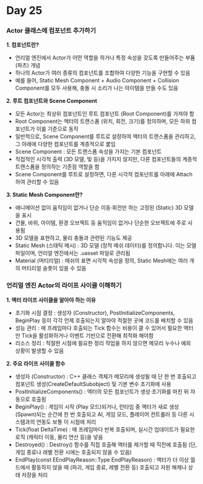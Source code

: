 # Day 25

### Actor 클래스에 컴포넌트 추가하기

**1. 컴포넌트란?**

- 언리얼 엔진에서 Actor가 어떤 역할을 하거나 특정 속성을 갖도록 만들어주는 부품 (파츠) 개념
- 하나의 Actor가 여러 종류의 컴포넌트를 조합하여 다양한 기능을 구현할 수 있음
- 예를 들어, Static Mesh Component + Audio Component + Collision Component를 모두 사용해, 충돌 시 소리가 나는 아이템을 만들 수도 있음

**2. 루트 컴포넌트와 Scene Component**

- 모든 Actor는 최상위 컴포넌트인 루트 컴포넌트 (Root Component)를 가져야 함
- Root Component는 액터의 트랜스폼 (위치, 회전, 크기)를 정의하며, 모든 하위 컴포넌트가 이를 기준으로 동작
- 일반적으로, Scene Component를 루트로 설정하여 액터의 트랜스폼을 관리하고, 그 아래에 다양한 컴포넌트를 계층적으로 붙임
- Scene Component : 모든 트랜스폼 속성을 가지는 기본 컴포넌트
- 직접적인 시각적 출력 (3D 모델, 빛 등)을 가지지 않지만, 다른 컴포넌트들의 계층적 트랜스폼을 정의하는 기준점 역할을 함
- Scene Component를 루트로 설정하면, 다른 시각적 컴포넌트를 아래에 Attach하여 관리할 수 있음

**3. Static Mesh Component란?**

- 애니메이션 없이 움직임이 없거나 단순 이동·회전만 하는 고정된 (Static) 3D 모델을 표시
- 건물, 바위, 아이템, 환경 오브젝트 등 움직임이 없거나 단순한 오브젝트에 주로 사용됨
- 3D 모델을 표현하고, 물리 충돌과 관련된 기능도 제공
- Static Mesh (스태틱 메시) : 3D 모델 (정적 메쉬 데이터)를 정의합니다. 이는 모델 파일이며, 언리얼 엔진에서는 .uasset 파일로 관리됨
- Material (머티리얼) : 메쉬의 표면 시각적 속성을 정의, Static Mesh에는 여러 개의 머티리얼 슬롯이 있을 수 있음

### 언리얼 엔진 Actor의 라이프 사이클 이해하기

**1. 액터 라이프 사이클을 알아야 하는 이유**

- 초기화 시점 결정 : 생성자 (Constructor), PostInitializeComponents, BeginPlay 등이 각각 언제 호출되는지 알아야 적절한 곳에 코드를 배치할 수 있음
- 성능 관리 : 매 프레임마다 호출되는 Tick 함수는 비용이 클 수 있어서 필요한 액터만 Tick을 활성화하거나 이벤트 기반으로 전환해 최적화 해야함 
- 리소스 정리 : 적절한 시점에 필요한 정리 작업을 하지 않으면 메모리 누수나 예외 상황이 발생할 수 있음

**2. 주요 라이프 사이클 함수**

- 생성자 (Constructor) : C++ 클래스 객체가 메모리에 생성될 때 단 한 번 호출되고 컴포넌트 생성(CreateDefaultSubobject) 및 기본 변수 초기화에 사용
- PostInitializeComponents() : 액터의 모든 컴포넌트가 생성·초기화를 마친 뒤 자동으로 호출됨
- BeginPlay() : 게임이 시작 (Play 모드)되거나, 런타임 중 액터가 새로 생성 (Spawn)되는 순간에 한 번 호출되고 AI, 게임 모드, 플레이어 컨트롤러 등 다른 시스템과의 연동도 보통 이 시점에 처리
- Tick(float DeltaTime) : 매 프레임마다 반복 호출되며, 실시간 업데이트가 필요한 로직 (캐릭터 이동, 물리 연산 등)을 넣음
- Destroyed() : Destroy() 함수를 직접 호출해 액터를 제거할 때 직전에 호출됨 (단, 게임 종료나 레벨 전환 시에는 호출되지 않을 수 있음) 
- EndPlay(const EEndPlayReason::Type EndPlayReason) : 액터가 더 이상 월드에서 활동하지 않을 때 (파괴, 게임 종료, 레벨 전환 등) 호출되고 자원 해제나 상태 저장을 처리
